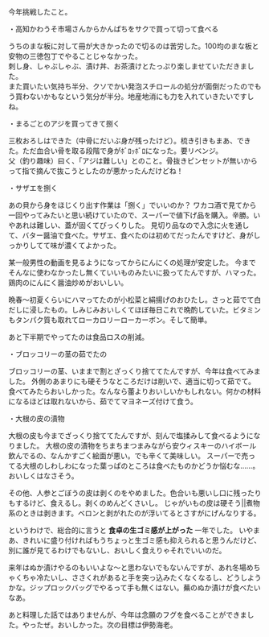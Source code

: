 
今年挑戦したこと。

・高知かわうそ市場さんからかんぱちをサクで買って切って食べる

うちのまな板に対して冊が大きかったので切るのは苦労した。100均のまな板と安物の三徳包丁でやることじゃなかった。  
刺し身、しゃぶしゃぶ、漬け丼、お茶漬けとたっぷり楽しませていただきました。  
また買いたい気持ち半分、クソでかい発泡スチロールの処分が面倒だったのでもう買わないかもなという気分が半分。地産地消にも力を入れていきたいですしね。

・まるごとのアジを買ってきて捌く

三枚おろしはできた（中骨にだいぶ身が残ったけど）。梳き引きもまあ、できた。ただ血合い骨を取る段階で身がﾎﾞﾛｯﾎﾞﾛになった。要リベンジ。  
父（釣り趣味）曰く、「アジは難しい」とのこと。骨抜きピンセットが無いからって指で摘んで抜こうとしたのが悪かったんだけどね！

・サザエを捌く

あの貝から身をほじくり出す作業は「捌く」でいいのか？
ワカコ酒で見てから一回やってみたいと思い続けていたので、スーパーで値下げ品を購入。辛勝。いやあれは難しい、蓋が固くてびっくりした。
見切り品なので入念に火を通して、バター醤油で食べた。サザエ、食べたのは初めてだったんですけど、身がしっかりしてて味が濃くてよかった。

某一般男性の動画を見るようになってからにんにくの処理が安定した。
今までそんなに使わなかったし無くていいものみたいに扱ってたんですが、ハマった。鶏肉のにんにく醤油炒めがおいしい。

晩春〜初夏くらいにハマってたのが小松菜と絹揚げのおひたし。さっと茹でて白だしに浸したもの。しみじみおいしくてほぼ毎日これで晩酌していた。ビタミンもタンパク質も取れてローカロリーローカーボン。そして簡単。

あと下半期でやってたのは食品ロスの削減。

・ブロッコリーの茎の茹でたの

ブロッコリーの茎、いままで割とざっくり捨ててたんですが、今年は食べてみました。
外側のあまりにも硬そうなところだけは削いで、適当に切って茹でて。
食べてみたらおいしかった。なんなら蕾よりおいしいかもしれない。何かの材料になるほどは取れないから、茹でてマヨネーズ付けて食う。

・大根の皮の漬物

大根の皮も今までざっくり捨ててたんですが、刻んで塩揉みして食べるようになりました。
大根の皮の漬物をちまちまつまみながら安ウィスキーのハイボール飲んでるの、なんかすごく絵面が悪い。でも辛くて美味しい。
スーパーで売ってる大根のしわしわになった葉っぱのところは食べたものかどうか悩むな……。おいしくはなさそう。

その他、人参とごぼうの皮は剥くのをやめました。色合いも悪いし口に残ったりもするけど、食えるし。剥くのめんどくさいし。
じゃがいもの皮は硬そう||煮物系のときは剥きます。ベロンと剥がれたのが浮いてるとさすがにげんなりする。

というわけで、総合的に言うと **食卓の生ゴミ感が上がった** 一年でした。
いやまあ、きれいに盛り付ければもうちょっと生ゴミ感も抑えられると思うんだけど、別に誰が見てるわけでもないし、おいしく食えりゃそれでいいのだ。

来年はぬか漬けやるのもいいよな〜と思わないでもないんですが、あれ冬場めちゃくちゃ冷たいし、ささくれがあると手を突っ込みたくなくなるし、どうしようかな。ジップロックバッグでやるって手も無くはない。蕪のぬか漬けが食べたいなあ。

あと料理した話ではありませんが、今年は念願のフグを食べることができました。やったぜ。おいしかった。次の目標は伊勢海老。